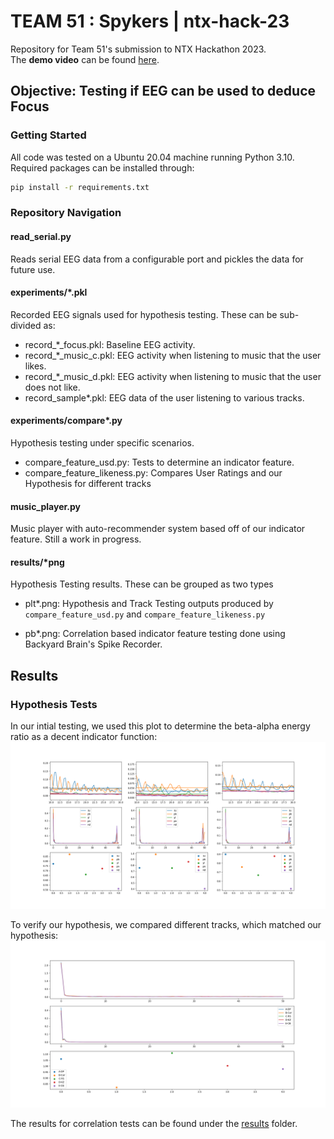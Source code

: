 # TEAM 51 : Spykers | ntx-hack-23
Repository for Team 51's submission to NTX Hackathon 2023.\
The **demo video** can be found [here](https://drive.google.com/file/d/1CCvuWtvBiTabSWOn0rRNgWYW8ll5QRX5/view?usp=sharing).

## Objective: Testing if EEG can be used to deduce Focus

### Getting Started
All code was tested on a Ubuntu 20.04 machine running Python 3.10. Required packages can be installed through:
```sh
pip install -r requirements.txt
```

### Repository Navigation
#### read_serial.py
Reads serial EEG data from a configurable port and pickles the data for future use.

#### experiments/\*.pkl
Recorded EEG signals used for hypothesis testing. These can be sub-divided as:
+ record\_\*\_focus.pkl: Baseline EEG activity.
+ record\_\*\_music_c.pkl: EEG activity when listening to music that the user likes.
+ record\_\*\_music_d.pkl: EEG activity when listening to music that the user does not like.
+ record\_sample\*.pkl: EEG data of the user listening to various tracks.

#### experiments/compare\*.py
Hypothesis testing under specific scenarios.
+ compare_feature_usd.py: Tests to determine an indicator feature.
+ compare_feature_likeness.py: Compares User Ratings and our Hypothesis for different tracks

#### music_player.py
Music player with auto-recommender system based off of our indicator feature. Still a work in progress.

#### results/\*png
Hypothesis Testing results. These can be grouped as two types

+ plt\*.png:
Hypothesis and Track Testing outputs produced by `compare_feature_usd.py` and `compare_feature_likeness.py`

+ pb\*.png:
Correlation based indicator feature testing done using Backyard Brain's Spike Recorder.

## Results
### Hypothesis Tests
In our intial testing, we used this plot to determine the beta-alpha energy ratio as a decent indicator function:
![plot_hyp](./results/plot_testing.png)

To verify our hypothesis, we compared different tracks, which matched our hypothesis:
![plot_test](./results/plot_track_compare.png)

The results for correlation tests can be found under the [results](./results/) folder.